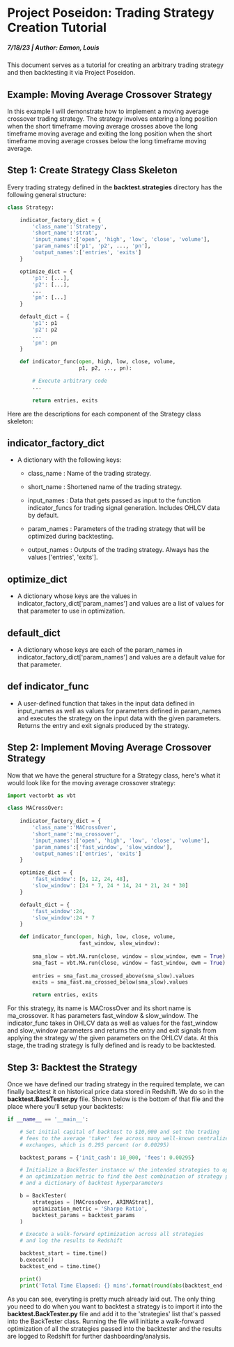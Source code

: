 # Project Poseidon: Trading Strategy Creation Tutorial
##### 7/18/23  |  Author: Eamon, Louis
This document serves as a tutorial for creating an arbitrary trading strategy and then backtesting it via Project Poseidon.

## Example: Moving Average Crossover Strategy
In this example I will demonstrate how to implement a moving average crossover trading strategy. The strategy involves entering a long position when the short timeframe moving average crosses above the long timeframe moving average and exiting the long position when the short timeframe moving average crosses below the long timeframe moving average.

## Step 1: Create Strategy Class Skeleton
Every trading strategy defined in the **backtest.strategies** directory has the following general structure:

```py
class Strategy:

    indicator_factory_dict = {
        'class_name':'Strategy',
        'short_name':'strat',
        'input_names':['open', 'high', 'low', 'close', 'volume'],
        'param_names':['p1', 'p2', ..., 'pn'],
        'output_names':['entries', 'exits']
    }

    optimize_dict = {
        'p1': [...],
        'p2': [...],
        ...
        'pn': [...]
    }

    default_dict = {
        'p1': p1
        'p2': p2
        ...
        'pn': pn
    }

    def indicator_func(open, high, low, close, volume,
                       p1, p2, ..., pn):

        # Execute arbitrary code
        ...
        
        return entries, exits
```

Here are the descriptions for each component of the Strategy class skeleton:

## indicator_factory_dict
- A dictionary with the following keys:

    - class_name : Name of the trading strategy.

    - short_name : Shortened name of the trading strategy.

    - input_names : Data that gets passed as input to the function indicator_funcs for trading signal generation.  Includes OHLCV data by default.

    - param_names : Parameters of the trading strategy that will be optimized during backtesting.

    - output_names : Outputs of the trading strategy.  Always has the values ['entries', 'exits'].

## optimize_dict
- A dictionary whose keys are the values in indicator_factory_dict['param_names'] and values are a list of values for that parameter to use in optimization.

## default_dict
- A dictionary whose keys are each of the param_names in indicator_factory_dict['param_names'] and values are a default value for that parameter.

## def indicator_func
- A user-defined function that takes in the input data defined in input_names as well as values for parameters defined in param_names and executes the strategy on the input data with the given parameters.  Returns the entry and exit signals produced by the strategy.

## Step 2: Implement Moving Average Crossover Strategy
Now that we have the general structure for a Strategy class, here's what it would look like for the moving average crossover strategy:

```py
import vectorbt as vbt

class MACrossOver:
    
    indicator_factory_dict = {
        'class_name':'MACrossOver',
        'short_name':'ma_crossover',
        'input_names':['open', 'high', 'low', 'close', 'volume'],
        'param_names':['fast_window', 'slow_window'],
        'output_names':['entries', 'exits']
    }

    optimize_dict = {
        'fast_window': [6, 12, 24, 48],
        'slow_window': [24 * 7, 24 * 14, 24 * 21, 24 * 30]
    }

    default_dict = {
        'fast_window':24,
        'slow_window':24 * 7
    }

    def indicator_func(open, high, low, close, volume,
                       fast_window, slow_window):  
        
        sma_slow = vbt.MA.run(close, window = slow_window, ewm = True)       
        sma_fast = vbt.MA.run(close, window = fast_window, ewm = True)      
        
        entries = sma_fast.ma_crossed_above(sma_slow).values
        exits = sma_fast.ma_crossed_below(sma_slow).values

        return entries, exits     
```

For this strategy, its name is MACrossOver and its short name is ma_crossover.  It has parameters fast_window & slow_window.  The indicator_func takes in OHLCV data as well as values for the fast_window and slow_window parameters and returns the entry and exit signals from applying the strategy w/ the given parameters on the OHLCV data.  At this stage, the trading strategy is fully defined and is ready to be backtested.  

## Step 3: Backtest the Strategy
Once we have defined our trading strategy in the required template, we can finally backtest it on historical price data stored in Redshift.  We do so in the **backtest.BackTester.py** file.  Shown below is the bottom of that file and the place where you'll setup your backtests:

```py
if __name__ == '__main__': 

    # Set initial capital of backtest to $10,000 and set the trading
    # fees to the average 'taker' fee across many well-known centralized
    # exchanges, which is 0.295 percent (or 0.00295)

    backtest_params = {'init_cash': 10_000, 'fees': 0.00295}

    # Initialize a BackTester instance w/ the intended strategies to optimize,
    # an optimization metric to find the best combination of strategy parameters,
    # and a dictionary of backtest hyperparameters

    b = BackTester(
        strategies = [MACrossOver, ARIMAStrat],
        optimization_metric = 'Sharpe Ratio',
        backtest_params = backtest_params
    )

    # Execute a walk-forward optimization across all strategies
    # and log the results to Redshift

    backtest_start = time.time()
    b.execute()
    backtest_end = time.time()

    print()
    print('Total Time Elapsed: {} mins'.format(round(abs(backtest_end - backtest_start) / 60.0, 2)))
```

As you can see, everyting is pretty much already laid out.  The only thing you need to do when you want to backtest a strategy is to import it into the **backtest.BackTester.py** file and add it to the 'strategies' list that's passed into the BackTester class.  Running the file will initiate a walk-forward optimization of all the strategies passed into the backtester and the results are logged to Redshift for further dashboarding/analysis.